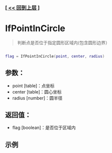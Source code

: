 ### [[ << 回到上层 ]](index.md)

# IfPointInCircle

> 判断点是否位于指定圆形区域内(包含圆形边界）

```lua

flag = IfPointInCircle(point, center, radius)

```

## 参数：

+ point [table]：点坐标
+ center [table]：圆心坐标
+ radius [number]：圆半径

## 返回值：

+ flag [boolean]：是否位于区域内

## 示例

```lua

```